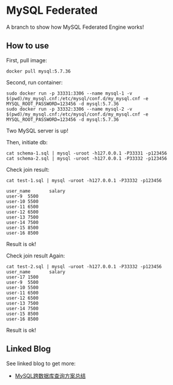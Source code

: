 # **MySQL Federated**

A branch to show how MySQL Federated Engine works!



## **How to use**

First, pull image:

```shell
docker pull mysql:5.7.36
```

Second, run container:

```shell
sudo docker run -p 33331:3306 --name mysql-1 -v $(pwd)/my_mysql.cnf:/etc/mysql/conf.d/my_mysql.cnf -e MYSQL_ROOT_PASSWORD=123456 -d mysql:5.7.36
sudo docker run -p 33332:3306 --name mysql-2 -v $(pwd)/my_mysql.cnf:/etc/mysql/conf.d/my_mysql.cnf -e MYSQL_ROOT_PASSWORD=123456 -d mysql:5.7.36
```

Two MySQL server is up!

Then, initiate db:

```shell
cat schema-1.sql | mysql -uroot -h127.0.0.1 -P33331 -p123456
cat schema-2.sql | mysql -uroot -h127.0.0.1 -P33332 -p123456
```

Check join result:

```shell
cat test-1.sql | mysql -uroot -h127.0.0.1 -P33332 -p123456

user_name       salary
user-9  5500
user-10 5500
user-11 6500
user-12 6500
user-13 7500
user-14 7500
user-15 8500
user-16 8500
```

Result is ok!

Check join result Again:

```shell
cat test-2.sql | mysql -uroot -h127.0.0.1 -P33332 -p123456
user_name       salary
user-17 1500
user-9  5500
user-10 5500
user-11 6500
user-12 6500
user-13 7500
user-14 7500
user-15 8500
user-16 8500
```

Result is ok!



## **Linked Blog**

See linked blog to get more:

-   [MySQL跨数据库查询方案总结](https://jasonkayzk.github.io/2021/11/09/MySQL跨数据库查询方案总结/)

